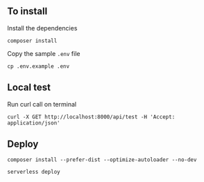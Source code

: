 ## To install

Install the dependencies
```
composer install
```

Copy the sample `.env` file
```
cp .env.example .env
```

## Local test

Run curl call on terminal
```
curl -X GET http://localhost:8000/api/test -H 'Accept: application/json'
```

## Deploy

```
composer install --prefer-dist --optimize-autoloader --no-dev
```

```
serverless deploy
```